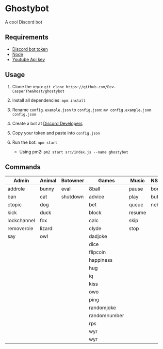 # Ghostybot

A cool Discord bot

## Requirements

- [Discord bot token](https://discord.com/developers/applications)
- [Node](https://nodejs.org/)
- [Youtube Api key](https://developers.google.com/youtube/v3/getting-started)

## Usage

1. Clone the repo: `git clone https://github.com/Dev-CasperTheGhost/ghostybot`
2. Install all dependencies: `npm install`
3. Rename `config.example.json` to `config.json`: `mv config.example.json config.json`
4. Create a bot at [Discord Developers](https://discord.com/developers/applications)
5. Copy your token and paste into `config.json`
6. Run the bot: `npm start`

   - Using pm2: `pm2 start src/index.js --name ghostybot`

## Commands

| Admin       | Animal | Botowner | Games        | Music  | NSFW  | util         |
| ----------- | ------ | -------- | ------------ | ------ | ----- | ------------ |
| addrole     | bunny  | eval     | 8ball        | pause  | boobs | avatar       |
| ban         | cat    | shutdown | advice       | play   | butt  | botinfo      |
| ctopic      | dog    |          | bet          | queue  | neko  | bugreport    |
| kick        | duck   |          | block        | resume |       | channelinfo  |
| lockchannel | fox    |          | calc         | skip   |       | define       |
| removerole  | lizard |          | clyde        | stop   |       | delete       |
| say         | owl    |          | dadjoke      |        |       | dependencies |
|             |        |          | dice         |        |       | emojis       |
|             |        |          | flipcoin     |        |       | help         |
|             |        |          | happiness    |        |       | instagram    |
|             |        |          | hug          |        |       | minecraft    |
|             |        |          | iq           |        |       | morse        |
|             |        |          | kiss         |        |       | poll         |
|             |        |          | owo          |        |       | randomcolor  |
|             |        |          | ping         |        |       | roleinfo     |
|             |        |          | randomjoke   |        |       | roles        |
|             |        |          | randomnumber |        |       | serverinfo   |
|             |        |          | rps          |        |       | translate    |
|             |        |          | wyr          |        |       | userinfo     |
|             |        |          | wyr          |        |       | wordclock    |
